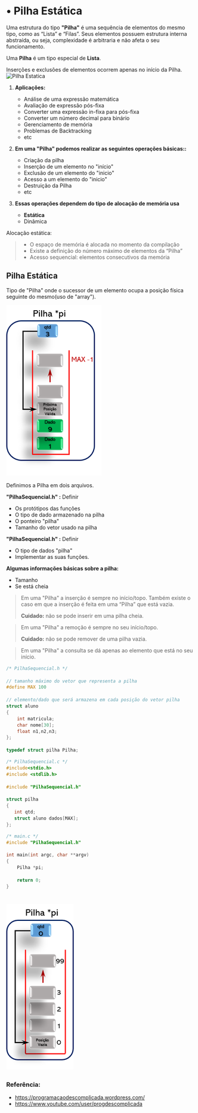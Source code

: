 # •	Pilha Estática 

Uma estrutura do tipo **"Pilha"** é uma sequência de elementos do mesmo tipo, como as “Lista” e “Filas”. Seus elementos possuem estrutura interna abstraída, ou seja, complexidade é arbitraria e não afeta o seu funcionamento.
 

Uma **Pilha** é um tipo especial de **Lista**.

Inserções e exclusões de elementos ocorrem apenas no início da Pilha.
![Pilha Estatica](https://github.com/augusto-vieira/LinguagemC_Pilha/tree/master/PilhaEstatica/img/gif)

1. **Aplicações:**
    - Análise de uma expressão matemática 
    - Avaliação de expressão pós-fixa
    - Converter uma expressão in-fixa para pós-fixa
    - Converter um número decimal para binário
    - Gerenciamento de memória
    - Problemas de Backtracking
    - etc


2. **Em uma "Pilha" podemos realizar as seguintes operações básicas::**
    - Criação da pilha
    - Inserção de um elemento no "início"
    - Exclusão de um elemento do "inicio"
    - Acesso a um elemento do "inicio"
    - Destruição da Pilha
    - etc


3. **Essas operações dependem do tipo de alocação de memória usa**
    - **Estática**
    - Dinâmica

Alocação estática:  

>- O espaço de memória é alocada no momento da compilação
>-  Existe a definição do número máximo de elementos da “Pilha”
>- Acesso sequencial: elementos consecutivos da memória 


## **Pilha Estática**
Tipo de "Pilha" onde o sucessor de um elemento ocupa a posição física seguinte do mesmo(uso de "array").

![Pilha pi](https://github.com/augusto-vieira/LinguagemC_Pilha/blob/master/PilhaEstatica/img/Pilha_pi.png)


Definimos a Pilha em dois arquivos.

**"PilhaSequencial.h" :** Definir
- Os protótipos das funções
- O tipo de dado armazenado na pilha
- O ponteiro "pilha"
- Tamanho do vetor usado na pilha

**"PilhaSequencial.h" :** Definir
- O tipo de dados  "pilha"
- Implementar as suas funções. 


**Algumas informações básicas sobre a pilha:**
 - Tamanho
 - Se está cheia



>Em uma "Pilha" a inserção é sempre no início/topo. Também existe o caso em que a inserção é feita em uma “Pilha” que está vazia.
>
>**Cuidado:** não se pode inserir em uma pilha cheia.

>Em uma "Pilha" a remoção é sempre no seu início/topo.
>
>**Cuidado:** não se pode remover de uma pilha vazia.

> Em uma "Pilha" a consulta se dá apenas ao elemento que está no seu início.


``` C
/* PilhaSequencial.h */

// tamanho máximo do vetor que representa a pilha
#define MAX 100

// elemento/dado que será armazena em cada posição do vetor pilha
struct aluno
{
    int matricula;
    char nome[30];
    float n1,n2,n3;
};

typedef struct pilha Pilha;
```

``` c
/* PilhaSequencial.c */
#include<stdio.h>
#include <stdlib.h>

#include "PilhaSequencial.h"

struct pilha
{
   int qtd;
   struct aluno dados[MAX]; 
};
``` 

``` C
/* main.c */
#include "PilhaSequencial.h"

int main(int argc, char **argv)
{
    Pilha *pi;

    return 0;
}

```
# ![Criar Pilha](https://github.com/augusto-vieira/LinguagemC_Pilha/blob/master/PilhaEstatica/img/criar_Pilha.png)



### Referência:
- https://programacaodescomplicada.wordpress.com/
- https://www.youtube.com/user/progdescomplicada

